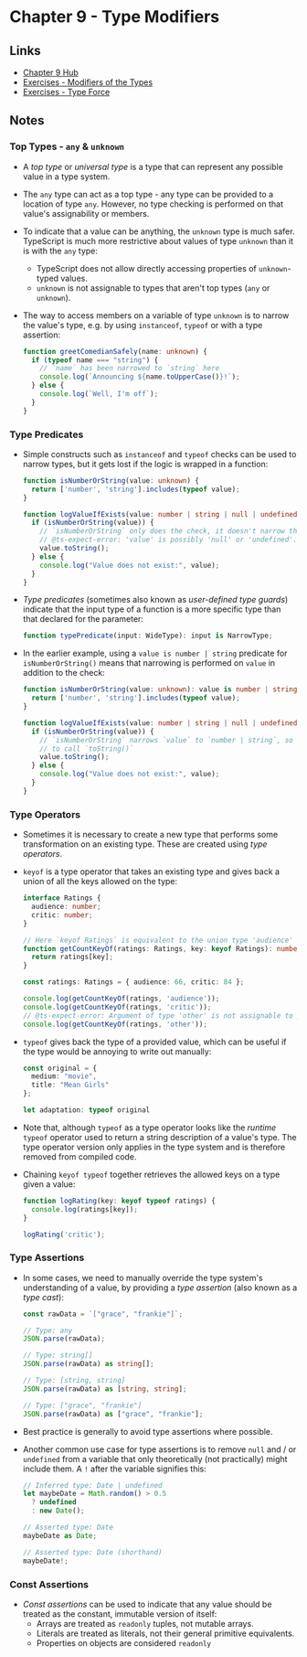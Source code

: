 # Chapter 9 - Type Modifiers

## Links

- [Chapter 9 Hub][ref-chapter09-hub]
- [Exercises - Modifiers of the Types][ref-chapter09-exercises-modifiers-of-the-types]
- [Exercises - Type Force][ref-chapter09-exercises-type-force]


## Notes

### Top Types - `any` & `unknown`

- A _top type_ or _universal type_ is a type that can represent any possible
  value in a type system.

- The `any` type can act as a top type - any type can be provided to a location
  of type `any`.  However, no type checking is performed on that value's
  assignability or members.

- To indicate that a value can be anything, the `unknown` type is much safer.
  TypeScript is much more restrictive about values of type `unknown` than it is
  with the `any` type:
    - TypeScript does not allow directly accessing properties of `unknown`-typed
      values.
    - `unknown` is not assignable to types that aren't top types (`any` or
      `unknown`).

- The way to access members on a variable of type `unknown` is to narrow the
  value's type, e.g. by using `instanceof`, `typeof` or with a type assertion:

    ```typescript
    function greetComedianSafely(name: unknown) {
      if (typeof name === "string") {
        // `name` has been narrowed to `string` here
        console.log(`Announcing ${name.toUpperCase()}!`);
      } else {
        console.log(`Well, I'm off`);
      }
    }
    ```


### Type Predicates

- Simple constructs such as `instanceof` and `typeof` checks can be used to
  narrow types, but it gets lost if the logic is wrapped in a function:

    ```typescript
    function isNumberOrString(value: unknown) {
      return ['number', 'string'].includes(typeof value);
    }

    function logValueIfExists(value: number | string | null | undefined) {
      if (isNumberOrString(value)) {
        // `isNumberOrString` only does the check, it doesn't narrow the type of `value`
        // @ts-expect-error: 'value' is possibly 'null' or 'undefined'.
        value.toString();
      } else {
        console.log("Value does not exist:", value);
      }
    }
    ```

- _Type predicates_ (sometimes also known as _user-defined type guards_)
  indicate that the input type of a function is a more specific type than that
  declared for the parameter:

    ```typescript
    function typePredicate(input: WideType): input is NarrowType;
    ```

- In the earlier example, using a `value is number | string` predicate for
  `isNumberOrString()` means that narrowing is performed on `value` in addition
  to the check:

    ```typescript
    function isNumberOrString(value: unknown): value is number | string {
      return ['number', 'string'].includes(typeof value);
    }

    function logValueIfExists(value: number | string | null | undefined) {
      if (isNumberOrString(value)) {
        // `isNumberOrString` narrows `value` to `number | string`, so it's safe
        // to call `toString()`
        value.toString();
      } else {
        console.log("Value does not exist:", value);
      }
    }
    ```


### Type Operators

- Sometimes it is necessary to create a new type that performs some
  transformation on an existing type.  These are created using _type operators_.

- `keyof` is a type operator that takes an existing type and gives back a
  union of all the keys allowed on the type:

    ```typescript
    interface Ratings {
      audience: number;
      critic: number;
    }

    // Here `keyof Ratings` is equivalent to the union type 'audience' | 'critic'
    function getCountKeyOf(ratings: Ratings, key: keyof Ratings): number {
      return ratings[key];
    }

    const ratings: Ratings = { audience: 66, critic: 84 };

    console.log(getCountKeyOf(ratings, 'audience'));
    console.log(getCountKeyOf(ratings, 'critic'));
    // @ts-expect-error: Argument of type 'other' is not assignable to parameter of type `keyof Ratings`
    console.log(getCountKeyOf(ratings, 'other'));
    ```

- `typeof` gives back the type of a provided value, which can be useful if
  the type would be annoying to write out manually:

    ```typescript
    const original = {
      medium: "movie",
      title: "Mean Girls"
    };

    let adaptation: typeof original
    ```

- Note that, although `typeof` as a type operator looks like the _runtime_
  `typeof` operator used to return a string description of a value's type.
  The type operator version only applies in the type system and is therefore
  removed from compiled code.

- Chaining `keyof typeof` together retrieves the allowed keys on a type
  given a value:

    ```typescript
    function logRating(key: keyof typeof ratings) {
      console.log(ratings[key]);
    }

    logRating('critic');
    ```


### Type Assertions

- In some cases, we need to manually override the type system's
  understanding of a value, by providing a _type assertion_ (also known as a
  _type cast_):

    ```typescript
    const rawData = `["grace", "frankie"]`;

    // Type: any
    JSON.parse(rawData);

    // Type: string[]
    JSON.parse(rawData) as string[];

    // Type: [string, string]
    JSON.parse(rawData) as [string, string];

    // Type: ["grace", "frankie"]
    JSON.parse(rawData) as ["grace", "frankie"];
    ```

- Best practice is generally to avoid type assertions where possible.

- Another common use case for type assertions is to remove `null` and / or
  `undefined` from a variable that only theoretically (not practically)
  might include them.  A `!` after the variable signifies this:

    ```typescript
    // Inferred type: Date | undefined
    let maybeDate = Math.random() > 0.5
      ? undefined
      : new Date();

    // Asserted type: Date
    maybeDate as Date;

    // Asserted type: Date (shorthand)
    maybeDate!;
    ```


### Const Assertions

- _Const assertions_ can be used to indicate that any value should be
  treated as the constant, immutable version of itself:
    - Arrays are treated as `readonly` tuples, not mutable arrays.
    - Literals are treated as literals, not their general primitive equivalents.
    - Properties on objects are considered `readonly`


<!-- References -->

[ref-chapter09-hub]: https://www.learningtypescript.com/type-modifiers/
[ref-chapter09-exercises-modifiers-of-the-types]: https://www.learningtypescript.com/type-modifiers/modifiers-of-the-types/
[ref-chapter09-exercises-type-force]: https://www.learningtypescript.com/type-modifiers/type-force/
